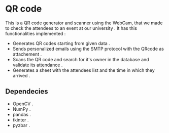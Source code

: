# QR code
This is a QR code generator and scanner using the WebCam, that we made to check the attendees to an event at our university .
It has this functionalities implemented : 
- Generates QR codes starting from given data .
- Sends personalized emails using the SMTP protocol with the QRcode as attachement .
- Scans the QR  code and search for it's owner in the database and validate its attendance . 
- Generates a sheet with the attendees list and the time in which they arrived .



## Dependecies 
- OpenCV . 
- NumPy .
- pandas .
- tkinter .
- pyzbar .
